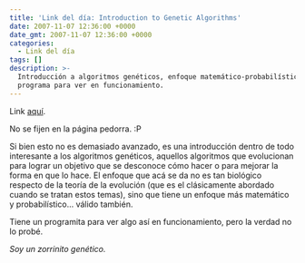 ```yaml
---
title: 'Link del día: Introduction to Genetic Algorithms'
date: 2007-11-07 12:36:00 +0000
date_gmt: 2007-11-07 12:36:00 +0000
categories:
  - Link del día
tags: []
description: >-
  Introducción a algoritmos genéticos, enfoque matemático-probabilístico,
  programa para ver en funcionamiento.
---
```



Link [aquí](http://www.rennard.org/alife/english/gavintrgb.html).

No se fijen en la página pedorra. :P

Si bien esto no es demasiado avanzado, es una introducción dentro de todo interesante a los algoritmos genéticos, aquellos algoritmos que evolucionan para lograr un objetivo que se desconoce cómo hacer o para mejorar la forma en que lo hace. El enfoque que acá se da no es tan biológico respecto de la teoría de la evolución (que es el clásicamente abordado cuando se tratan estos temas), sino que tiene un enfoque más matemático y probabilístico... válido también.

Tiene un programita para ver algo así en funcionamiento, pero la verdad no lo probé.

_Soy un zorrinito genético._
